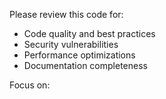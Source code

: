 Please review this code for:
- Code quality and best practices
- Security vulnerabilities
- Performance optimizations
- Documentation completeness

Focus on: 

